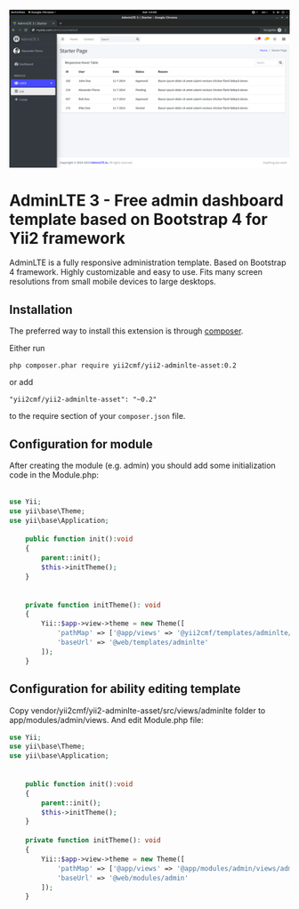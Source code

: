 ![starter_page](https://raw.githubusercontent.com/shandyrov/images/master/extensions/adminlte/AdminLte3_StarterPage.png)

AdminLTE 3 - Free admin dashboard template based on Bootstrap 4 for Yii2 framework
=============================================================
AdminLTE is a fully responsive administration template. Based on Bootstrap 4 framework. Highly customizable and easy to use. Fits many screen resolutions from small mobile devices to large desktops.

Installation
------------

The preferred way to install this extension is through [composer](http://getcomposer.org/download/).

Either run

```
php composer.phar require yii2cmf/yii2-adminlte-asset:0.2
```

or add

```
"yii2cmf/yii2-adminlte-asset": "~0.2"
```

to the require section of your `composer.json` file.


Configuration for module
-----

After creating the module (e.g. admin) you should add some initialization code in the Module.php:

```php

use Yii;
use yii\base\Theme;
use yii\base\Application;

    public function init():void
    {
        parent::init();
        $this->initTheme();
    }


    private function initTheme(): void
    {
        Yii::$app->view->theme = new Theme([
            'pathMap' => ['@app/views' => '@yii2cmf/templates/adminlte/views'],
            'baseUrl' => '@web/templates/adminlte'
        ]);
    }

```
Configuration for ability editing template 
-----

Copy vendor/yii2cmf/yii2-adminlte-asset/src/views/adminlte folder to app/modules/admin/views.
And edit Module.php file:

```php
use Yii;
use yii\base\Theme;
use yii\base\Application;


    public function init():void
    {
        parent::init();
        $this->initTheme();
    }

    private function initTheme(): void
    {
        Yii::$app->view->theme = new Theme([
            'pathMap' => ['@app/views' => '@app/modules/admin/views/adminlte'],
            'baseUrl' => '@web/modules/admin'
        ]);
    }
    
```    

